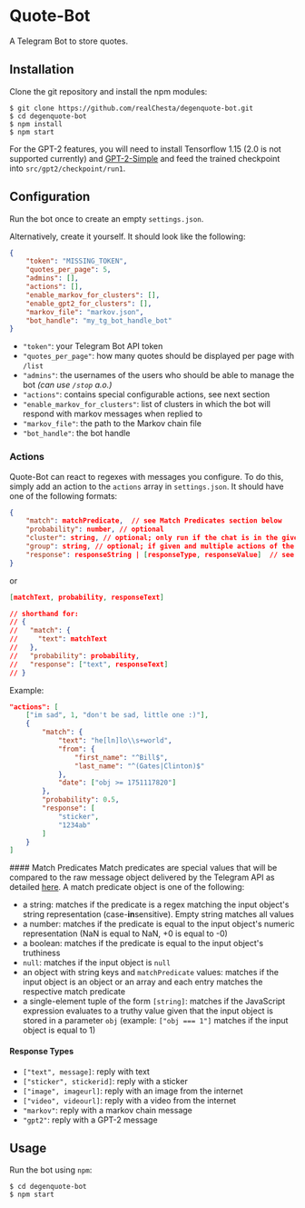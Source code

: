 # Quote-Bot

A Telegram Bot to store quotes.

## Installation

Clone the git repository and install the npm modules:

```shell
$ git clone https://github.com/realChesta/degenquote-bot.git
$ cd degenquote-bot
$ npm install
$ npm start
```

For the GPT-2 features, you will need to install Tensorflow 1.15 (2.0 is not supported currently) and [GPT-2-Simple](https://github.com/minimaxir/gpt-2-simple) and feed the trained checkpoint into `src/gpt2/checkpoint/run1`.

## Configuration

Run the bot once to create an empty `settings.json`. 

Alternatively, create it yourself. It should look like the following:

```json
{
    "token": "MISSING_TOKEN",
    "quotes_per_page": 5,
    "admins": [],
    "actions": [],
    "enable_markov_for_clusters": [],
    "enable_gpt2_for_clusters": [],
    "markov_file": "markov.json",
    "bot_handle": "my_tg_bot_handle_bot"
}
```

* `"token"`: your Telegram Bot API token
* `"quotes_per_page"`: how many quotes should be displayed per page with `/list`
* `"admins"`: the usernames of the users who should be able to manage the bot *(can use `/stop` a.o.)*
* `"actions"`: contains special configurable actions, see next section
* `"enable_markov_for_clusters"`: list of clusters in which the bot will respond with markov messages when replied to
* `"markov_file"`: the path to the Markov chain file
* `"bot_handle"`: the bot handle

### Actions

Quote-Bot can react to regexes with messages you configure. To do this, simply add an action to the `actions` array in `settings.json`. It should have one of the following formats:

```json
{
    "match": matchPredicate,  // see Match Predicates section below
    "probability": number, // optional
    "cluster": string, // optional; only run if the chat is in the given cluster
    "group": string, // optional; if given and multiple actions of the same group match, only the first will be executed
    "response": responseString | [responseType, responseValue]  // see Response Types section below
}
```

or

```json
[matchText, probability, responseText]

// shorthand for:
// {
//   "match": {
//     "text": matchText
//   },
//   "probability": probability,
//   "response": ["text", responseText]
// }
```

Example:

```json
"actions": [
    ["im sad", 1, "don't be sad, little one :)"],
    {
        "match": {
            "text": "he[ln]lo\\s+world", 
            "from": {
                "first_name": "^Bill$",
                "last_name": "^(Gates|Clinton)$"
            },
            "date": ["obj >= 1751117820"]
        },
        "probability": 0.5,
        "response": [
            "sticker",
            "1234ab"
        ]
    }
]
```

#### Match Predicates
Match predicates are special values that will be compared to the raw message object delivered by the Telegram API as detailed [here](https://core.telegram.org/bots/api#message). A match predicate object is one of the following:
* a string: matches if the predicate is a regex matching the input object's string representation (case-**in**sensitive). Empty string matches all values
* a number: matches if the predicate is equal to the input object's numeric representation (NaN is equal to NaN, +0 is equal to -0)
* a boolean: matches if the predicate is equal to the input object's truthiness
* `null`: matches if the input object is `null`
* an object with string keys and `matchPredicate` values: matches if the input object is an object or an array and each entry matches the respective match predicate
* a single-element tuple of the form `[string]`: matches if the JavaScript expression evaluates to a truthy value given that the input object is stored in a parameter `obj` (example: `["obj === 1"]` matches if the input object is equal to 1)

#### Response Types

* `["text", message]`: reply with text
* `["sticker", stickerid]`: reply with a sticker
* `["image", imageurl]`: reply with an image from the internet
* `["video", videourl]`: reply with a video from the internet
* `"markov"`: reply with a markov chain message
* `"gpt2"`: reply with a GPT-2 message


## Usage

Run the bot using `npm`:

```shell
$ cd degenquote-bot
$ npm start
```
